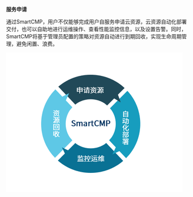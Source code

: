 **服务申请**

通过SmartCMP，用户不仅能够完成用户自服务申请云资源，云资源自动化部署交付，也可以自助地进行运维操作、查看性能监控信息，以及设置告警。同时，SmartCMP将基于管理员配置的策略对资源自动进行到期回收，实现生命周期管理，避免闲置、浪费。

![全生命周期管理示例](../../picture/Admin/资源全生命周期管理.png)
